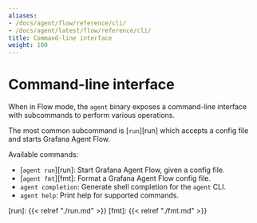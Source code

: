 ```yaml
---
aliases:
- /docs/agent/flow/reference/cli/
- /docs/agent/latest/flow/reference/cli/
title: Command-line interface
weight: 100
---
```


# Command-line interface

When in Flow mode, the `agent` binary exposes a command-line interface with
subcommands to perform various operations.

The most common subcommand is [`run`][run] which accepts a config file and
starts Grafana Agent Flow.

Available commands:

* [`agent run`][run]: Start Grafana Agent Flow, given a config file.
* [`agent fmt`][fmt]: Format a Grafana Agent Flow config file.
* `agent completion`: Generate shell completion for the `agent` CLI.
* `agent help`: Print help for supported commands.

[run]: {{< relref "./run.md" >}}
[fmt]: {{< relref "./fmt.md" >}}
